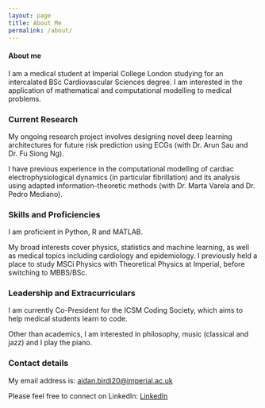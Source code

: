 ```yaml
---
layout: page
title: About Me
permalink: /about/
---
```


#### About me

I am a medical student at Imperial College London studying for an intercalated BSc Cardiovascular Sciences degree. I am interested in the application of mathematical and computational modelling to medical problems.

### Current Research

My ongoing research project involves designing novel deep learning architectures for future risk prediction using ECGs (with Dr. Arun Sau and Dr. Fu Siong Ng).


I have previous experience in the computational modelling of cardiac electrophysiological dynamics (in particular fibrillation) and its analysis using adapted information-theoretic methods (with Dr. Marta Varela and Dr. Pedro Mediano).

### Skills and Proficiencies

I am proficient in Python, R and MATLAB.

My broad interests cover physics, statistics and machine learning, as well as medical topics including cardiology and epidemiology. I previously held a place to study MSCi Physics with Theoretical Physics at Imperial, before switching to MBBS/BSc.

### Leadership and Extracurriculars

I am currently Co-President for the ICSM Coding Society, which aims to help medical students learn to code.


Other than academics, I am interested in philosophy, music (classical and jazz) and I play the piano.


### Contact details

My email address is: aidan.birdi20@imperial.ac.uk

Please feel free to connect on LinkedIn: [LinkedIn](https://www.linkedin.com/in/aidan-birdi-7ba231187/)

